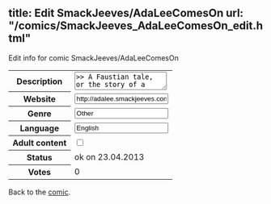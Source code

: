 title: Edit SmackJeeves/AdaLeeComesOn
url: "/comics/SmackJeeves_AdaLeeComesOn_edit.html"
---
Edit info for comic SmackJeeves/AdaLeeComesOn

<form name="comic" action="http://gaepostmail.appengine.com/comic" name="post">
<table class="comicinfo">
<tr>
<th>Description</th><td><textarea name="description">&gt;&gt; A Faustian tale, or the story of a crazy woman. ___(Warning: this comic contains smoking, drinking, profanity, nudity, and sexual themes. Reader discretion is advised.)</textarea></td>
</tr>
<tr>
<th>Website</th><td><input type="text" name="url" value="http://adalee.smackjeeves.com/comics/"/></td>
</tr>
<tr>
<th>Genre</th><td><input type="text" name="genre" value="Other"/></td>
</tr>
<tr>
<th>Language</th><td><input type="text" name="language" value="English"/></td>
</tr>
<tr>
<th>Adult content</th><td><input type="checkbox" name="adult" value="adult" /></td>
</tr>
<tr>
<th>Status</th><td>ok on 23.04.2013</td>
</tr>
<tr>
<th>Votes</th><td>0</div></td>
</tr>
</table>
</form>

Back to the [comic](/comics/SmackJeeves_AdaLeeComesOn.html).
